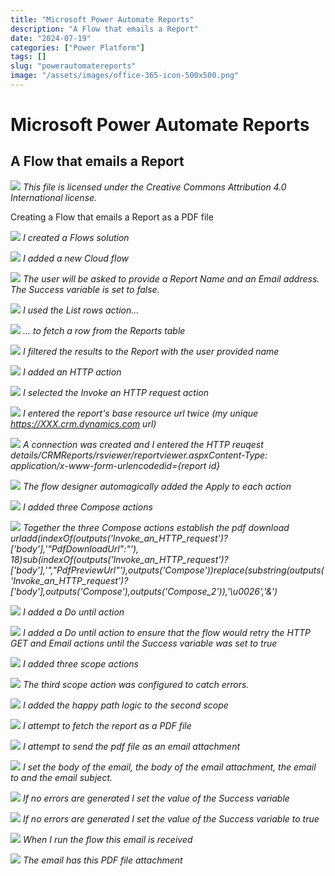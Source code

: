 ```yaml
---
title: "Microsoft Power Automate Reports"
description: "A Flow that emails a Report"
date: "2024-07-19"
categories: ["Power Platform"]
tags: []
slug: "powerautomatereports"
image: "/assets/images/office-365-icon-500x500.png"
---
```


# Microsoft Power Automate Reports
## A Flow that emails a Report


![](/assets/images/powerautomatereports/office-365-icon-500x500.png)
*This file is licensed under the Creative Commons Attribution 4.0 International license.*


Creating a Flow that emails a Report as a PDF file

![](/assets/images/powerautomatereports/screenshot-2024-07-19-at-11.14.34am-2136x1112.png)
*I created a Flows solution*

![](/assets/images/powerautomatereports/screenshot-2024-07-19-at-11.15.05am-2136x751.png)
*I added a new Cloud flow*

![](/assets/images/powerautomatereports/screenshot-2024-07-19-at-1.56.13pm-2136x975.png)
*The user will be asked to provide a Report Name and an Email address. The Success variable is set to false.*

![](/assets/images/powerautomatereports/screenshot-2024-07-19-at-1.57.43pm-2136x1114.png)
*I used the List rows action...*

![](/assets/images/powerautomatereports/screenshot-2024-07-19-at-1.58.46pm-2136x674.png)
*... to fetch a row from the Reports table*

![](/assets/images/powerautomatereports/screenshot-2024-07-19-at-2.00.23pm-2136x998.png)
*I filtered the results to the Report with the user provided name*

![](/assets/images/powerautomatereports/screenshot-2024-07-19-at-2.00.57pm-2136x1003.png)
*I added an HTTP action*

![](/assets/images/powerautomatereports/screenshot-2024-07-19-at-2.01.24pm-2136x1036.png)
*I selected the Invoke an HTTP request action*

![](/assets/images/powerautomatereports/screenshot-2024-07-19-at-10.24.22am-2136x1096.png)
*I entered the report's base resource url twice (my unique https://XXX.crm.dynamics.com url)*

![](/assets/images/powerautomatereports/screenshot-2024-07-19-at-2.05.34pm-2136x953.png)
*A connection was created and I entered the HTTP reuqest details/CRMReports/rsviewer/reportviewer.aspxContent-Type: application/x-www-form-urlencodedid={report id}*

![](/assets/images/powerautomatereports/screenshot-2024-07-19-at-2.06.44pm-2136x994.png)
*The flow designer automagically added the Apply to each action*

![](/assets/images/powerautomatereports/screenshot-2024-07-19-at-2.08.07pm-2136x888.png)
*I added three Compose actions*

![](/assets/images/powerautomatereports/screenshot-2024-07-19-at-2.11.01pm-2136x1104.png)
*Together the three Compose actions establish the pdf download urladd(indexOf(outputs('Invoke_an_HTTP_request')?['body'],'"PdfDownloadUrl":"'), 18)sub(indexOf(outputs('Invoke_an_HTTP_request')?['body'],'","PdfPreviewUrl"'),outputs('Compose'))replace(substring(outputs('Invoke_an_HTTP_request')?['body'],outputs('Compose'),outputs('Compose_2')),'\u0026','&')*

![](/assets/images/powerautomatereports/screenshot-2024-07-19-at-2.12.38pm-2136x1033.png)
*I added a Do until action*

![](/assets/images/powerautomatereports/screenshot-2024-07-19-at-2.13.11pm-2136x1022.png)
*I added a Do until action to ensure that the flow would retry the HTTP GET and Email actions until the Success variable was set to true*

![](/assets/images/powerautomatereports/screenshot-2024-07-19-at-2.14.08pm-2136x1110.png)
*I added three scope actions*

![](/assets/images/powerautomatereports/screenshot-2024-07-19-at-2.14.30pm-2136x1112.png)
*The third scope action was configured to catch errors.*

![](/assets/images/powerautomatereports/screenshot-2024-07-19-at-2.14.59pm-2136x1003.png)
*I added the happy path logic to the second scope*

![](/assets/images/powerautomatereports/screenshot-2024-07-19-at-2.15.43pm-2136x1017.png)
*I attempt to fetch the report as a PDF file*

![](/assets/images/powerautomatereports/screenshot-2024-07-19-at-2.16.16pm-2136x1104.png)
*I attempt to send the pdf file as an email attachment*

![](/assets/images/powerautomatereports/screenshot-2024-07-19-at-2.18.44pm-2136x1059.png)
*I set the body of the email, the body of the email attachment, the email to and the email subject.*

![](/assets/images/powerautomatereports/screenshot-2024-07-19-at-2.22.19pm-2136x1085.png)
*If no errors are generated I set the value of the Success variable*

![](/assets/images/powerautomatereports/screenshot-2024-07-19-at-2.24.29pm-2136x1110.png)
*If no errors are generated I set the value of the Success variable to true*

![](/assets/images/powerautomatereports/screenshot-2024-07-19-at-2.25.40pm-2070x1374.png)
*When I run the flow this email is received*

![](/assets/images/powerautomatereports/screenshot-2024-07-19-at-2.25.49pm-2060x1358.png)
*The email has this PDF file attachment*
